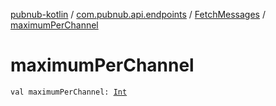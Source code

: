 [pubnub-kotlin](../../index.md) / [com.pubnub.api.endpoints](../index.md) / [FetchMessages](index.md) / [maximumPerChannel](./maximum-per-channel.md)

# maximumPerChannel

`val maximumPerChannel: `[`Int`](https://kotlinlang.org/api/latest/jvm/stdlib/kotlin/-int/index.html)